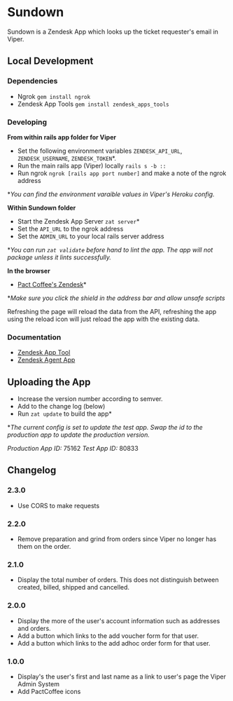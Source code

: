 # Sundown

Sundown is a Zendesk App which looks up the ticket requester's email in Viper.

## Local Development
### Dependencies
* Ngrok `gem install ngrok`
* Zendesk App Tools `gem install zendesk_apps_tools`

### Developing
**From within rails app folder for Viper**
* Set the following environment variables `ZENDESK_API_URL`, `ZENDESK_USERNAME`, `ZENDESK_TOKEN`*.
* Run the main rails app (Viper) locally `rails s -b ::`
* Run ngrok `ngrok [rails app port number]` and make a note of the ngrok address

*_You can find the environment varaible values in Viper's Heroku config._

**Within Sundown folder**
* Start the Zendesk App Server `zat server`*
* Set the `API_URL` to the ngrok address
* Set the `ADMIN_URL` to your local rails server address

*_You can run `zat validate` before hand to lint the app. The app will not package unless it lints successfully._

**In the browser**
* [Pact Coffee's Zendesk](pactcoffee.zendesk.com/agent?zat=true)*

*_Make sure you click the shield in the address bar and allow unsafe scripts_

Refreshing the page will reload the data from the API, refreshing the app using the reload icon will just reload the app with the existing data.

### Documentation
* [Zendesk App Tool](https://developer.zendesk.com/apps/docs/agent/tools)
* [Zendesk Agent App](https://developer.zendesk.com/apps/docs/agent/introduction)

## Uploading the App
* Increase the version number according to semver.
* Add to the change log (below)
* Run `zat update` to build the app*

*_The current config is set to update the test app. Swap the id to the production app to update the production version._

*Production App ID:* 75162
*Test App ID:* 80833

## Changelog
### 2.3.0
* Use CORS to make requests

### 2.2.0
* Remove preparation and grind from orders since Viper no longer has them on the order.

### 2.1.0
* Display the total number of orders. This does not distinguish between created, billed, shipped and cancelled.

### 2.0.0
* Display the more of the user's account information such as addresses and orders.
* Add a button which links to the add voucher form for that user.
* Add a button which links to the add adhoc order form for that user.

### 1.0.0
* Display's the user's first and last name as a link to user's page the Viper Admin System
* Add PactCoffee icons
